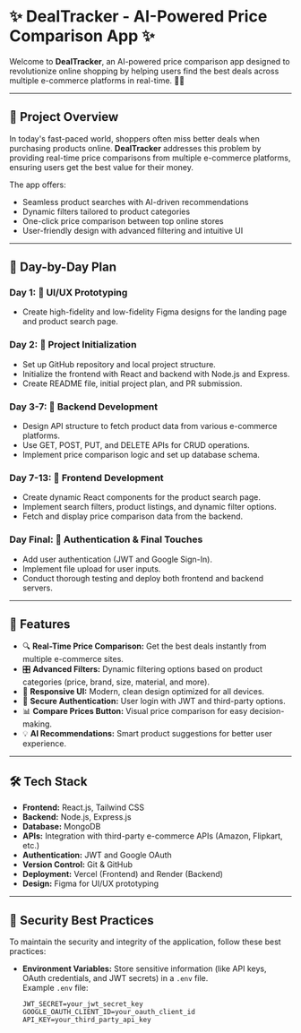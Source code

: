 # ✨ DealTracker - AI-Powered Price Comparison App ✨

Welcome to **DealTracker**, an AI-powered price comparison app designed to revolutionize online shopping by helping users find the best deals across multiple e-commerce platforms in real-time. 🛒💸

---

## 🌟 Project Overview

In today's fast-paced world, shoppers often miss better deals when purchasing products online. **DealTracker** addresses this problem by providing real-time price comparisons from multiple e-commerce platforms, ensuring users get the best value for their money.

The app offers:
- Seamless product searches with AI-driven recommendations
- Dynamic filters tailored to product categories
- One-click price comparison between top online stores
- User-friendly design with advanced filtering and intuitive UI

---

## 📅 Day-by-Day Plan

### **Day 1:** 🎨 UI/UX Prototyping  
- Create high-fidelity and low-fidelity Figma designs for the landing page and product search page.

### **Day 2:** 🔧 Project Initialization  
- Set up GitHub repository and local project structure.
- Initialize the frontend with React and backend with Node.js and Express.
- Create README file, initial project plan, and PR submission.

### **Day 3-7:** 📡 Backend Development  
- Design API structure to fetch product data from various e-commerce platforms.
- Use GET, POST, PUT, and DELETE APIs for CRUD operations.
- Implement price comparison logic and set up database schema.

### **Day 7-13:** 🧩 Frontend Development  
- Create dynamic React components for the product search page.
- Implement search filters, product listings, and dynamic filter options.
- Fetch and display price comparison data from the backend.

### **Day Final:** 🔑 Authentication & Final Touches  
- Add user authentication (JWT and Google Sign-In).
- Implement file upload for user inputs.
- Conduct thorough testing and deploy both frontend and backend servers.

---

## 🚀 Features

- 🔍 **Real-Time Price Comparison:** Get the best deals instantly from multiple e-commerce sites.
- 🎛️ **Advanced Filters:** Dynamic filtering options based on product categories (price, brand, size, material, and more).
- 📱 **Responsive UI:** Modern, clean design optimized for all devices.
- 🔑 **Secure Authentication:** User login with JWT and third-party options.
- 📊 **Compare Prices Button:** Visual price comparison for easy decision-making.
- 💡 **AI Recommendations:** Smart product suggestions for better user experience.

---

## 🛠️ Tech Stack

- **Frontend:** React.js, Tailwind CSS
- **Backend:** Node.js, Express.js
- **Database:** MongoDB
- **APIs:** Integration with third-party e-commerce APIs (Amazon, Flipkart, etc.)
- **Authentication:** JWT and Google OAuth
- **Version Control:** Git & GitHub
- **Deployment:** Vercel (Frontend) and Render (Backend)
- **Design:** Figma for UI/UX prototyping

---

## 🔐 Security Best Practices

To maintain the security and integrity of the application, follow these best practices:

- **Environment Variables:** Store sensitive information (like API keys, OAuth credentials, and JWT secrets) in a `.env` file.  
  Example `.env` file:
  ```env
  JWT_SECRET=your_jwt_secret_key
  GOOGLE_OAUTH_CLIENT_ID=your_oauth_client_id
  API_KEY=your_third_party_api_key
